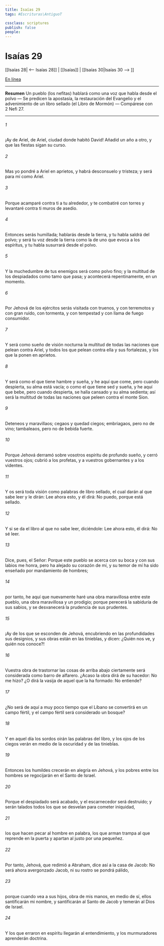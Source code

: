 ```yaml
---
title: Isaías 29
tags: #Escrituras\AntiguoT

cssclass: scriptures
publish: false
people:
---
```


# Isaías 29
[[Isaías 28| <-- Isaías 28]] | [[Isaías]] | [[Isaías 30|Isaías 30 --> ]]

[En línea](https://churchofjesuschrist.org/study/scriptures/ot/isa/29?lang=spa)

---
__Resumen__
Un pueblo (los nefitas) hablará como una voz que habla desde el polvo — Se predicen la apostasía, la restauración del Evangelio y el advenimiento de un libro sellado (el Libro de Mormón) — Compárese con 2 Nefi 27.

---
###### 1 
¡Ay de Ariel, de Ariel, ciudad donde habitó David! Añadid un año a otro, y que las fiestas sigan su curso.

###### 2 
Mas yo pondré a Ariel en aprietos, y habrá desconsuelo y tristeza; y será para mí como Ariel.

###### 3 
Porque acamparé contra ti a tu alrededor, y te combatiré con torres y levantaré contra ti muros de asedio.

###### 4 
Entonces serás humillada; hablarás desde la tierra, y tu habla saldrá del polvo; y será tu voz desde la tierra como la de uno que evoca a los espíritus, y tu habla susurrará desde el polvo.

###### 5 
Y la muchedumbre de tus enemigos será como polvo fino; y la multitud de los despiadados como tamo que pasa; y acontecerá repentinamente, en un momento.

###### 6 
Por Jehová de los ejércitos serás visitada con truenos, y con terremotos y con gran ruido, con tormenta, y con tempestad y con llama de fuego consumidor.

###### 7 
Y será como sueño de visión nocturna la multitud de todas las naciones que pelean contra Ariel, y todos los que pelean contra ella y sus fortalezas, y los que la ponen en aprietos.

###### 8 
Y será como el que tiene hambre y sueña, y he aquí que come, pero cuando despierta, su alma está vacía; o como el que tiene sed y sueña, y he aquí que bebe, pero cuando despierta, se halla cansado y su alma sedienta; así será la multitud de todas las naciones que peleen contra el monte Sion.

###### 9 
Deteneos y maravillaos; cegaos y quedad ciegos; embriagaos, pero no de vino; tambaleaos, pero no de bebida fuerte.

###### 10 
Porque Jehová derramó sobre vosotros espíritu de profundo sueño, y cerró vuestros ojos; cubrió a los profetas, y a vuestros gobernantes y a los videntes.

###### 11 
Y os será toda visión como palabras de libro sellado, el cual darán al que sabe leer y le dirán: Lee ahora esto, y él dirá: No puedo, porque está sellado.

###### 12 
Y si se da el libro al que no sabe leer, diciéndole: Lee ahora esto, él dirá: No sé leer.

###### 13 
Dice, pues, el Señor: Porque este pueblo se  acerca con su boca y con sus labios me honra, pero ha alejado su corazón de mí, y su temor de mí ha sido enseñado por mandamiento de hombres;

###### 14 
por tanto, he aquí que nuevamente haré una obra maravillosa entre este pueblo, una obra maravillosa y un prodigio; porque perecerá la sabiduría de sus sabios, y se desvanecerá la prudencia de sus prudentes.

###### 15 
¡Ay de los que se esconden de Jehová, encubriendo en las profundidades sus designios, y sus obras están en las tinieblas, y dicen: ¿Quién nos ve, y quién nos conoce?!

###### 16 
Vuestra obra de trastornar las cosas de arriba abajo ciertamente será considerada como barro de alfarero. ¿Acaso la obra dirá de su hacedor: No me hizo? ¿O dirá la vasija de aquel que la ha formado: No entiende?

###### 17 
¿No será de aquí a muy poco tiempo que el Líbano se convertirá en un campo fértil, y el campo fértil será considerado un bosque?

###### 18 
Y en aquel día los sordos oirán las palabras del libro, y los ojos de los ciegos verán en medio de la oscuridad y de las tinieblas.

###### 19 
Entonces los humildes crecerán en alegría en Jehová, y los pobres entre los hombres se regocijarán en el Santo de Israel.

###### 20 
Porque el despiadado será acabado, y el escarnecedor será destruido; y serán talados todos los que se desvelan para cometer iniquidad,

###### 21 
los que hacen pecar al hombre en palabra, los que arman trampa al que reprende en la puerta y apartan al justo por una pequeñez.

###### 22 
Por tanto, Jehová, que redimió a Abraham, dice así a la casa de Jacob: No será ahora avergonzado Jacob, ni su rostro se pondrá pálido,

###### 23 
porque cuando vea a sus hijos, obra de mis manos, en medio de sí, ellos santificarán mi nombre, y santificarán al Santo de Jacob y temerán al Dios de Israel.

###### 24 
Y los que erraron en espíritu llegarán al entendimiento, y los murmuradores aprenderán doctrina.

